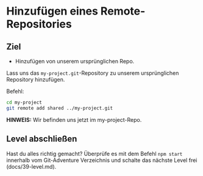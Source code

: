 # Hinzufügen eines Remote-Repositories
## Ziel
- Hinzufügen von unserem ursprünglichen Repo.

Lass uns das `my-project.git`-Repository zu unserem ursprünglichen Repository hinzufügen.

Befehl:  
```bash
cd my-project
git remote add shared ../my-project.git
```

**HINWEIS:** Wir befinden uns jetzt im my-project-Repo.

## Level abschließen
Hast du alles richtig gemacht? Überprüfe es mit dem Befehl `npm start` innerhalb vom Git-Adventure Verzeichnis und schalte das nächste Level frei (docs/39-level.md).
